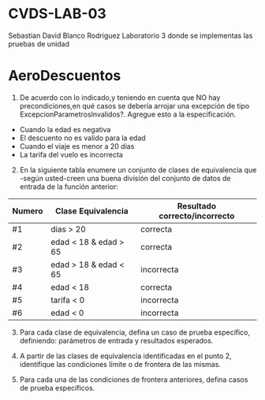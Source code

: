 # CVDS-LAB-03
Sebastian David Blanco Rodriguez
Laboratorio 3 donde se implementas las pruebas de unidad

# AeroDescuentos

  1. De acuerdo con lo indicado,y teniendo en cuenta que NO hay precondiciones,en qué casos se debería arrojar una excepción de tipo ExcepcionParametrosInvalidos?. Agregue esto a la especificación.

   * Cuando la edad es negativa
   * El descuento no es valido para la edad
   * Cuando el viaje es menor a 20 dias
   * La tarifa del vuelo es incorrecta

  2. En la siguiente tabla enumere un conjunto de clases de equivalencia que -según usted-creen una buena división del conjunto de datos de entrada de la función anterior:
  
| Numero| Clase Equivalencia| Resultado correcto/incorrecto |
|:------|-------------------|-------------------------------|
| #1 | dias > 20| correcta| 
| #2 | edad < 18 & edad > 65| correcta |
| #3 | edad > 18 & edad < 65| incorrecta |
| #4 | edad < 18| correcta |
| #5 | tarifa < 0| incorrecta |
| #6 | edad < 0| incorrecta |


  3. Para cada clase de equivalencia, defina un caso de prueba específico, definiendo: parámetros de entrada y resultados esperados.

  4. A partir de las clases de equivalencia identificadas en el punto 2, identifique las condiciones límite o de frontera de las mismas.

  5. Para cada una de las condiciones de frontera anteriores, defina casos de prueba específicos.
